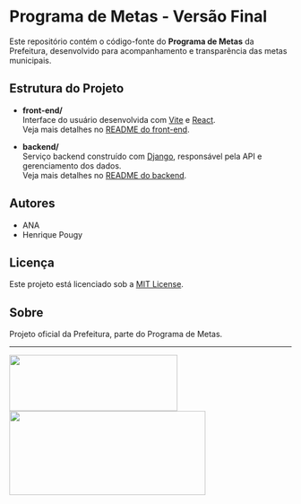# Programa de Metas - Versão Final

Este repositório contém o código-fonte do **Programa de Metas** da Prefeitura, desenvolvido para acompanhamento e transparência das metas municipais.

## Estrutura do Projeto

- **front-end/**  
    Interface do usuário desenvolvida com [Vite](https://vitejs.dev/) e [React](https://react.dev/).  
    Veja mais detalhes no [README do front-end](./front-end/README.md).

- **backend/**  
    Serviço backend construído com [Django](https://www.djangoproject.com/), responsável pela API e gerenciamento dos dados.  
    Veja mais detalhes no [README do backend](./backend/README.md).

## Autores

- ANA
- Henrique Pougy

## Licença

Este projeto está licenciado sob a [MIT License](./LICENSE).

## Sobre

Projeto oficial da Prefeitura, parte do Programa de Metas.

---

<img src="https://www.prefeitura.sp.gov.br/cidade/secretarias/upload/direitos_humanos/PARCERIAS/LOGOS_MANUAL/LOGOS_COLABORACOES_EMENDAS/LOGO%20PREFEITURA/LOGOTIPO_PREFEITURA_HORIZONTAL_FUNDO_CLARO.png" width="300" height="100">
<img src="https://programademetas.prefeitura.sp.gov.br/assets/pdm-completo-branco-DFnBp4uR.png" width="350" height="150">